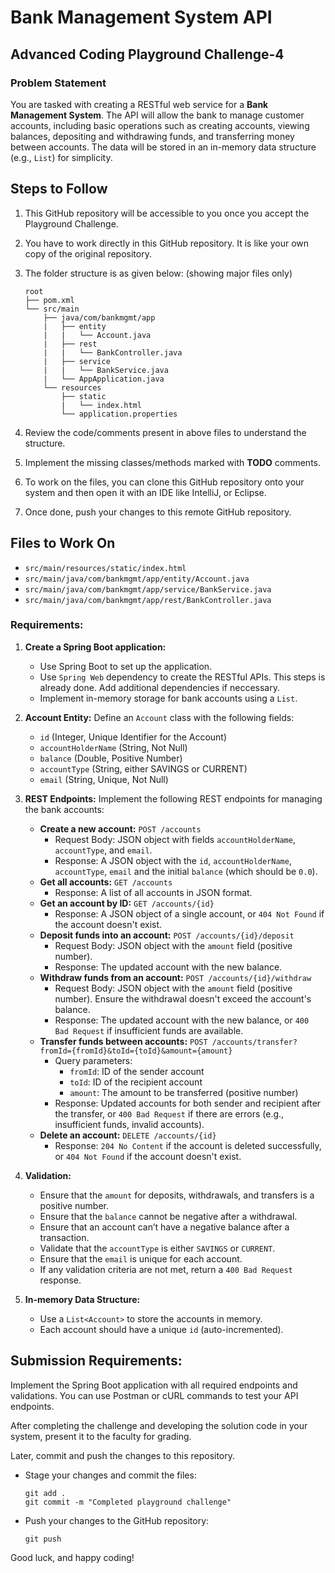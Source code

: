 # Bank Management System API
## Advanced Coding Playground Challenge-4

### Problem Statement
You are tasked with creating a RESTful web service for a **Bank Management System**. The API will allow the bank to manage customer accounts, including basic operations such as creating accounts, viewing balances, depositing and withdrawing funds, and transferring money between accounts. The data will be stored in an in-memory data structure (e.g., `List`) for simplicity.

## Steps to Follow
1. This GitHub repository will be accessible to you once you accept the Playground Challenge.
2. You have to work directly in this GitHub repository. It is like your own copy of the original repository.

3. The folder structure is as given below: (showing major files only)
   ```
   root
   ├── pom.xml
   └── src/main
       ├── java/com/bankmgmt/app
       |   ├── entity
       |   |   └── Account.java
       |   ├── rest
       |   |   └── BankController.java
       |   ├── service
       |   |   └── BankService.java
       |   └── AppApplication.java
       └── resources
           ├── static
           |   └── index.html
           └── application.properties
   ```

4. Review the code/comments present in above files to understand the structure.
5. Implement the missing classes/methods marked with **TODO** comments.
6. To work on the files, you can clone this GitHub repository onto your system and then open it with an IDE like IntelliJ, or Eclipse.
7. Once done, push your changes to this remote GitHub repository.


## Files to Work On
- `src/main/resources/static/index.html`
- `src/main/java/com/bankmgmt/app/entity/Account.java`
- `src/main/java/com/bankmgmt/app/service/BankService.java`
- `src/main/java/com/bankmgmt/app/rest/BankController.java`

### Requirements:
1. **Create a Spring Boot application:**
   - Use Spring Boot to set up the application.
   - Use `Spring Web` dependency to create the RESTful APIs. This steps is already done. Add additional dependencies if neccessary.
   - Implement in-memory storage for bank accounts using a `List`.

2. **Account Entity:**
   Define an `Account` class with the following fields:
   - `id` (Integer, Unique Identifier for the Account)
   - `accountHolderName` (String, Not Null)
   - `balance` (Double, Positive Number)
   - `accountType` (String, either SAVINGS or CURRENT)
   - `email` (String, Unique, Not Null)

3. **REST Endpoints:** Implement the following REST endpoints for managing the bank accounts:
   - **Create a new account:** `POST /accounts`
     - Request Body: JSON object with fields `accountHolderName`, `accountType`, and `email`.
     - Response: A JSON object with the `id`, `accountHolderName`, `accountType`, `email` and the initial `balance` (which should be `0.0`).
   - **Get all accounts:** `GET /accounts`
     - Response: A list of all accounts in JSON format.
   - **Get an account by ID:** `GET /accounts/{id}`
     - Response: A JSON object of a single account, or `404 Not Found` if the account doesn't exist.
   - **Deposit funds into an account:** `POST /accounts/{id}/deposit`
     - Request Body: JSON object with the `amount` field (positive number).
     - Response: The updated account with the new balance.
   - **Withdraw funds from an account:** `POST /accounts/{id}/withdraw`
     - Request Body: JSON object with the `amount` field (positive number). Ensure the withdrawal doesn't exceed the account's balance.
     - Response: The updated account with the new balance, or `400 Bad Request` if insufficient funds are available.
   - **Transfer funds between accounts:** `POST /accounts/transfer?fromId={fromId}&toId={toId}&amount={amount}`
     - Query parameters: 
       - `fromId`: ID of the sender account
       - `toId`: ID of the recipient account
       - `amount`: The amount to be transferred (positive number)
     - Response: Updated accounts for both sender and recipient after the transfer, or `400 Bad Request` if there are errors (e.g., insufficient funds, invalid accounts).
   - **Delete an account:** `DELETE /accounts/{id}`
     - Response: `204 No Content` if the account is deleted successfully, or `404 Not Found` if the account doesn't exist.

4. **Validation:**
   - Ensure that the `amount` for deposits, withdrawals, and transfers is a positive number.
   - Ensure that the `balance` cannot be negative after a withdrawal.
   - Ensure that an account can’t have a negative balance after a transaction.
   - Validate that the `accountType` is either `SAVINGS` or `CURRENT`.
   - Ensure that the `email` is unique for each account.
   - If any validation criteria are not met, return a `400 Bad Request` response.

5. **In-memory Data Structure:**
   - Use a `List<Account>` to store the accounts in memory.
   - Each account should have a unique `id` (auto-incremented).

## Submission Requirements:
Implement the Spring Boot application with all required endpoints and validations. You can use Postman or cURL commands to test your API endpoints.

After completing the challenge and developing the solution code in your system, present it to the faculty for grading. 

Later, commit and push the changes to this repository. 
  - Stage your changes and commit the files:
    ```
    git add .
    git commit -m "Completed playground challenge"
    ```
  - Push your changes to the GitHub repository:
    ```
    git push
    ```

Good luck, and happy coding!
